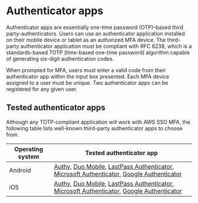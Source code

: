 # Authenticator apps<a name="mfa-types-apps"></a>

Authenticator apps are essentially one\-time password \(OTP\)–based third party\-authenticators\. Users can use an authenticator application installed on their mobile device or tablet as an authorized MFA device\. The third\-party authenticator application must be compliant with RFC 6238, which is a standards\-based TOTP \(time\-based one\-time password\) algorithm capable of generating six\-digit authentication codes\. 

When prompted for MFA, users must enter a valid code from their authenticator app within the input box presented\. Each MFA device assigned to a user must be unique\. Two authenticator apps can be registered for any given user\.

## Tested authenticator apps<a name="mfa-types-apps-tested"></a>

Although any TOTP\-compliant application will work with AWS SSO MFA, the following table lists well\-known third\-party authenticator apps to choose from\.


| Operating system | Tested authenticator app | 
| --- | --- | 
| Android | [Authy](https://play.google.com/store/apps/details?id=com.authy.authy), [Duo Mobile](https://play.google.com/store/apps/details?id=com.duosecurity.duomobile), [LastPass Authenticator](https://play.google.com/store/apps/details?id=com.lastpass.authenticator), [Microsoft Authenticator](https://play.google.com/store/apps/details?id=com.azure.authenticator), [Google Authenticator](https://play.google.com/store/apps/details?id=com.google.android.apps.authenticator2) | 
| iOS | [Authy](https://apps.apple.com/us/app/authy/id494168017), [Duo Mobile](https://apps.apple.com/us/app/duo-mobile/id422663827), [LastPass Authenticator](https://apps.apple.com/us/app/lastpass-authenticator/id1079110004), [Microsoft Authenticator](https://apps.apple.com/us/app/microsoft-authenticator/id983156458), [Google Authenticator](https://apps.apple.com/us/app/google-authenticator/id388497605) | 